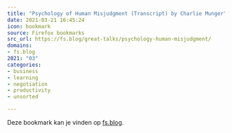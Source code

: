 ```yaml
---
title: "Psychology of Human Misjudgment (Transcript) by Charlie Munger"
date: 2021-03-21 16:45:24
icon: bookmark
source: Firefox bookmarks
src_url: https://fs.blog/great-talks/psychology-human-misjudgment/
domains:
- fs.blog
2021: "03"
categories:
- business
- learning
- negotiation
- productivity
- unsorted

---
```

Deze bookmark kan je vinden op [fs.blog](https://fs.blog/great-talks/psychology-human-misjudgment/).
